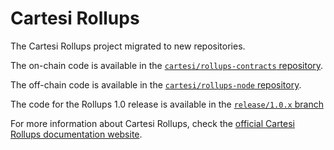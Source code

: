 # Cartesi Rollups

The Cartesi Rollups project migrated to new repositories.

The on-chain code is available in the [`cartesi/rollups-contracts` repository](https://github.com/cartesi/rollups-contracts).

The off-chain code is available in the [`cartesi/rollups-node` repository](https://github.com/cartesi/rollups-node).

The code for the Rollups 1.0 release is available in the [`release/1.0.x` branch](https://github.com/cartesi/rollups/tree/release/1.0.x)

For more information about Cartesi Rollups, check the [official Cartesi Rollups documentation website](https://docs.cartesi.io/cartesi-rollups/overview/).
